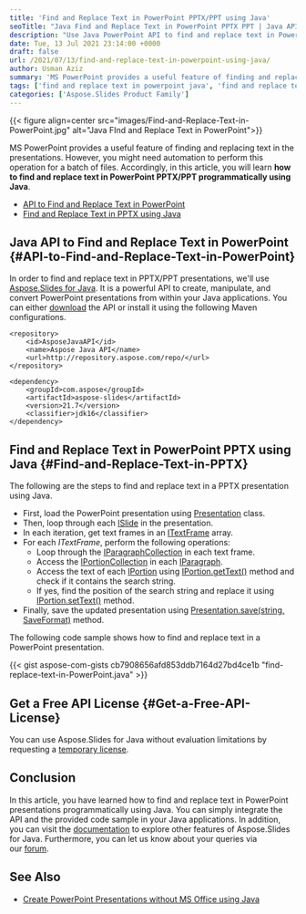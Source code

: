 ```yaml
---
title: 'Find and Replace Text in PowerPoint PPTX/PPT using Java'
seoTitle: "Java Find and Replace Text in PowerPoint PPTX PPT | Java API"
description: "Use Java PowerPoint API to find and replace text in PowerPoint presentations using Java. Find and replace text in PPTX or PPT presentations."
date: Tue, 13 Jul 2021 23:14:00 +0000
draft: false
url: /2021/07/13/find-and-replace-text-in-powerpoint-using-java/
author: Usman Aziz
summary: 'MS PowerPoint provides a useful feature of finding and replacing text in the presentations. However, you might need automation to perform this operation for a batch of files. Accordingly, in this article, you will learn **how to find and replace text in PowerPoint PPTX/PPT programmatically using Java**.'
tags: ['find and replace text in powerpoint java', 'find and replace text in ppt java', 'find and replace text in pptx java']
categories: ['Aspose.Slides Product Family']
---
```




{{< figure align=center src="images/Find-and-Replace-Text-in-PowerPoint.jpg" alt="Java FInd and Replace Text in PowerPoint">}}


MS PowerPoint provides a useful feature of finding and replacing text in the presentations. However, you might need automation to perform this operation for a batch of files. Accordingly, in this article, you will learn **how to find and replace text in PowerPoint PPTX/PPT programmatically using Java**.

*   [API to Find and Replace Text in PowerPoint][1]
*   [Find and Replace Text in PPTX using Java][2]

## Java API to Find and Replace Text in PowerPoint {#API-to-Find-and-Replace-Text-in-PowerPoint}

In order to find and replace text in PPTX/PPT presentations, we'll use [Aspose.Slides for Java][3]. It is a powerful API to create, manipulate, and convert PowerPoint presentations from within your Java applications. You can either [download][4] the API or install it using the following Maven configurations.

```
<repository>
    <id>AsposeJavaAPI</id>
    <name>Aspose Java API</name>
    <url>http://repository.aspose.com/repo/</url>
</repository>
```
```
<dependency>
    <groupId>com.aspose</groupId>
    <artifactId>aspose-slides</artifactId>
    <version>21.7</version>
    <classifier>jdk16</classifier>
</dependency>
```

## Find and Replace Text in PowerPoint PPTX using Java {#Find-and-Replace-Text-in-PPTX}

The following are the steps to find and replace text in a PPTX presentation using Java.

*   First, load the PowerPoint presentation using [Presentation][5] class.
*   Then, loop through each [ISlide][6] in the presentation.
*   In each iteration, get text frames in an [ITextFrame][7] array.
*   For each _ITextFrame_, perform the following operations:
    *   Loop through the [IParagraphCollection][8] in each text frame.
    *   Access the [IPortionCollection][9] in each [IParagraph][10].
    *   Access the text of each [IPortion][11] using [IPortion.getText()][12] method and check if it contains the search string.
    *   If yes, find the position of the search string and replace it using [IPortion.setText()][13] method.
*   Finally, save the updated presentation using [Presentation.save(string, SaveFormat)][14] method.

The following code sample shows how to find and replace text in a PowerPoint presentation.

{{< gist aspose-com-gists cb7908656afd853ddb7164d27bd4ce1b "find-replace-text-in-PowerPoint.java" >}}

## Get a Free API License {#Get-a-Free-API-License}

You can use Aspose.Slides for Java without evaluation limitations by requesting a [temporary license][15].

## Conclusion

In this article, you have learned how to find and replace text in PowerPoint presentations programmatically using Java. You can simply integrate the API and the provided code sample in your Java applications. In addition, you can visit the [documentation][16] to explore other features of Aspose.Slides for Java. Furthermore, you can let us know about your queries via our [forum][17].

## See Also

*   [Create PowerPoint Presentations without MS Office using Java][18]




[1]: #API-to-Find-and-Replace-Text-in-PowerPoint
[2]: #Find-and-Replace-Text-in-PPTX
[3]: https://products.aspose.com/slides/java
[4]: https://downloads.aspose.com/slides/java
[5]: https://apireference.aspose.com/slides/java/com.aspose.slides/Presentation
[6]: https://apireference.aspose.com/slides/java/com.aspose.slides/ISlide
[7]: https://apireference.aspose.com/slides/java/com.aspose.slides/ITextFrame
[8]: https://apireference.aspose.com/slides/java/com.aspose.slides/IParagraphCollection
[9]: https://apireference.aspose.com/slides/java/com.aspose.slides/IPortionCollection
[10]: https://apireference.aspose.com/slides/java/com.aspose.slides/IParagraph
[11]: https://apireference.aspose.com/slides/java/com.aspose.slides/IPortion
[12]: https://apireference.aspose.com/slides/java/com.aspose.slides/IPortion#getText--
[13]: https://apireference.aspose.com/slides/java/com.aspose.slides/IPortion#setText-java.lang.String-
[14]: https://apireference.aspose.com/slides/java/com.aspose.slides/Presentation#save-java.lang.String-int-
[15]: https://purchase.aspose.com/temporary-license
[16]: https://docs.aspose.com/slides/java
[17]: https://forum.aspose.com/
[18]: https://blog.aspose.com/2021/01/18/create-powerpoint-presentations-using-java/





